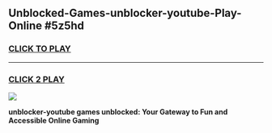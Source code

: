 
## Unblocked-Games-unblocker-youtube-Play-Online #5z5hd
<h3>
<a href="https://news.freeplayer.one?title=unblocker-youtube&ref=3">CLICK TO PLAY</a></h3>
<hr>

<h3>
<a href="https://news.freeplayer.one?title=unblocker-youtube&ref=3">CLICK 2 PLAY</a>
  
</h3>

<a href="https://news.freeplayer.one?title=unblocker-youtube&ref=3"><img src="https://clearcache.store/games.png"></a>


**unblocker-youtube games unblocked: Your Gateway to Fun and Accessible Online Gaming**

